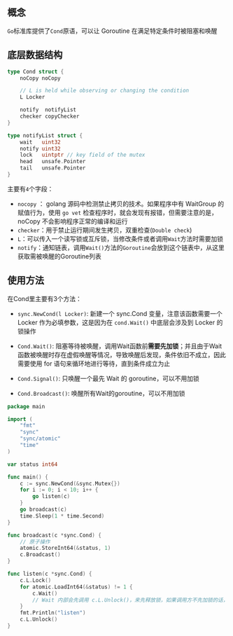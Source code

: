 ## 概念

`Go`标准库提供了`Cond`原语，可以让 Goroutine 在满足特定条件时被阻塞和唤醒

## 底层数据结构

```go
type Cond struct {
    noCopy noCopy

    // L is held while observing or changing the condition
    L Locker

    notify  notifyList
    checker copyChecker
}

type notifyList struct {
    wait   uint32
    notify uint32
    lock   uintptr // key field of the mutex
    head   unsafe.Pointer
    tail   unsafe.Pointer
}
```

主要有`4`个字段：

- `nocopy` ： golang 源码中检测禁止拷贝的技术。如果程序中有 WaitGroup 的赋值行为，使用 `go vet` 检查程序时，就会发现有报错，但需要注意的是，noCopy 不会影响程序正常的编译和运行
- `checker`：用于禁止运行期间发生拷贝，双重检查(`Double check`)
- `L`：可以传入一个读写锁或互斥锁，当修改条件或者调用`Wait`方法时需要加锁
- `notify`：通知链表，调用`Wait()`方法的`Goroutine`会放到这个链表中，从这里获取需被唤醒的Goroutine列表

## 使用方法

在Cond里主要有3个方法：

- `sync.NewCond(l Locker)`:  新建一个 sync.Cond 变量，注意该函数需要一个 Locker 作为必填参数，这是因为在 `cond.Wait()` 中底层会涉及到 Locker 的锁操作

- `Cond.Wait()`: 阻塞等待被唤醒，调用Wait函数前**需要先加锁**；并且由于Wait函数被唤醒时存在虚假唤醒等情况，导致唤醒后发现，条件依旧不成立，因此需要使用 for 语句来循环地进行等待，直到条件成立为止

- `Cond.Signal()`: 只唤醒一个最先 Wait 的 goroutine，可以不用加锁
- `Cond.Broadcast()`:  唤醒所有Wait的goroutine，可以不用加锁

```go
package main

import (
    "fmt"
    "sync"
    "sync/atomic"
    "time"
)

var status int64

func main() {
    c := sync.NewCond(&sync.Mutex{})
    for i := 0; i < 10; i++ {
        go listen(c)
    }
    go broadcast(c)
    time.Sleep(1 * time.Second)
}

func broadcast(c *sync.Cond) {
    // 原子操作
    atomic.StoreInt64(&status, 1) 
    c.Broadcast()
}

func listen(c *sync.Cond) {
    c.L.Lock()
    for atomic.LoadInt64(&status) != 1 {
        c.Wait() 
        // Wait 内部会先调用 c.L.Unlock()，来先释放锁，如果调用方不先加锁的话，会报错
    }
    fmt.Println("listen")
    c.L.Unlock()
}
```


